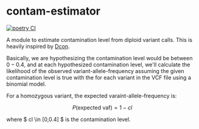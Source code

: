 # contam-estimator #

[![poetry CI](https://github.com/wckdouglas/contam/actions/workflows/ci.yml/badge.svg?branch=main)](https://github.com/wckdouglas/contam/actions/workflows/ci.yml)


A module to estimate contamination level from diploid variant calls. This is heavily inspired by [Dcon](https://github.com/liguowang/dcon/blob/master/lib/DconModule/utils.py).

Basically, we are hypothesizing the contamination level would be between $0-0.4$, and at each hypothesized contamination level, we'll calculate the likelihood of the observed variant-allele-frequency assuming the given contamination level is true with the for each variant in the VCF file using a binomial model.

For a homozygous variant, the expected varaint-allele-frequency is:

$$ P(\text{expected vaf}) = 1 - cl  $$ 

where $ cl \in [0,0.4] $ is the contamination level.

